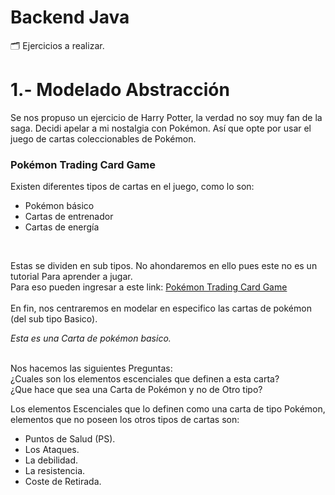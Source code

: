 # Backend Java
🗂️ Ejercicios a realizar.

<H1> 1.- Modelado Abstracción </H1>
<p> Se nos propuso un ejercicio de Harry Potter, la verdad no soy muy fan de la saga. Decidi apelar a mi nostalgia con Pokémon. Así que opte por usar el juego de cartas 
    coleccionables de Pokémon.
</p>
 
 <h3> Pokémon Trading Card Game </h3>
 
 <p> Existen diferentes tipos de cartas en el juego, como lo son: </p>

- Pokémon básico
- Cartas de entrenador
- Cartas de energía

<p>
    <img src="https://assets.pokemon.com/assets/cms2-es-es/img/cards/web/SWSHP/SWSHP_ES_SWSH029.png" alt>
    <img src="https://assets.pokemon.com/assets/cms2-es-es/img/cards/web/SM1/SM1_ES_125.png" alt>
    <img src="https://assets.pokemon.com/assets/cms2-es-es/img/cards/web/NRG/NRG_ES_26.png" alt>
</p>

<p> Estas se dividen en sub tipos. No ahondaremos en ello pues este no es un tutorial Para aprender a jugar. <br>
Para eso pueden ingresar a este link: <a href="https://pokemon.fandom.com/es/wiki/Pok%C3%A9mon_Trading_Card_Game">Pokémon Trading Card Game</a> <br>
<br>
En fin, nos centraremos en modelar en especifico las cartas de pokémon (del sub tipo Basico).
</p>

<p>
    <img src="https://assets.pokemon.com/assets/cms2-es-es/img/cards/web/SM3/SM3_ES_40.png" alt>
    <br>
    <em>Esta es una Carta de pokémon basico.</em>
</p>


<p> 
  <br>
  Nos hacemos las siguientes Preguntas: <br>
  ¿Cuales son los elementos escenciales que definen a esta carta? <br>
  ¿Que hace que sea una Carta de Pokémon y no de Otro tipo?
</p>

<p> Los elementos Escenciales que lo definen como una carta de tipo Pokémon, elementos que no poseen los otros tipos de cartas son:</p>

  - Puntos de Salud (PS).
  - Los Ataques.
  - La debilidad.
  - La resistencia.
  - Coste de Retirada.


 


